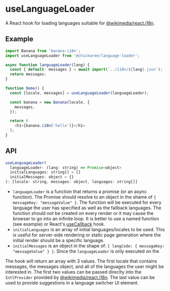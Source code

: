 # useLanguageLoader
A React hook for loading languages suitable for [@wikimedia/react.i18n](https://www.npmjs.com/package/@wikimedia/react.i18n).

## Example
```js
import Banana from 'banana-i18n';
import useLanguageLoader from '@chickaree/language-loader';

async function languageLoader(lang) {
  const { default: messages } = await import(`../i18n/${lang}.json`);
  return messages;
}

function Demo() {
  const [locale, messages] = useLanguageLoader(languageLoader);

  const banana = new Banana(locale, {
    messages,
  });

  return (
    <h1>{banana.i18n('hello')}</h1>
  );
}
```

## API
```js
useLanguageLoader(
  languageLoader: (lang: string) => Promise<object>
  initialLanguages: string[] = []
  initialMessages: object = {}
): [locale: string, messages: object, languages: string[]]
```
  * `languageLoader` is a function that returns a promise (or an async function). The Promise should resolve to an object in the shame of `{ messageKey: "messageValue" }`. The function will be executed for every language the user has specified as well as the fallback languages. The function should *not* be created on every render or it may cause the browser to go into an infinite loop. It is better to use a named function (see example) or React's [useCallback](https://reactjs.org/docs/hooks-reference.html#usecallback) hook.
  * `initialLanguages` is an array of initial languages/locales to be used. This is useful for server-side rendering or static page generation where the initial render should be a specific language.
  * `initialMessages` is an object in the shape of: `{ langCode: { messageKey: "messageValue" } }`. Since the `languageLoader` is only executed on the 

  The hook will return an array with 3 values. The first locale that contains messages, the messages object, and all of the languages the user might be interested in. The first two values can be passed direclty into the `IntlProvider` provided by [@wikimedia/react.i18n](https://www.npmjs.com/package/@wikimedia/react.i18n). The last value can be used to provide suggestions in a language switcher UI element.
